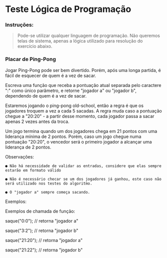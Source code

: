 # Teste Lógica de Programação

### Instruções:

> Pode-se utilizar qualquer linguagem de programação.
> Não queremos telas de sistema, apenas a lógica utilizado para resolução do exercício abaixo.

### Placar de Ping-Pong

Jogar Ping-Pong pode ser bem divertido. Porém, após uma longa partida, é fácil de esquecer de quem é a vez de sacar.

Escreva uma função que receba a pontuação atual separada pelo caractere ":" como único
parâmetro, e retorne "jogador a" ou "jogador b", dependendo de quem é a vez de sacar.

Estaremos jogando o ping-pong old-school, então a regra é que os jogadores troquem a vez a
cada 5 sacadas. A regra muda caso a pontuação chegue a "20:20" - a partir desse momento,
cada jogador passa a sacar apenas 2 vezes antes da troca.

Um jogo termina quando um dos jogadores chega em 21 pontos com uma liderança mínima de
2 pontos. Porém, caso um jogo chegue numa pontuação "20:20", o vencedor será o primeiro
jogador a alcançar uma liderança de 2 pontos.

Observações:

    ● Não há necessidade de validar as entradas, considere que elas sempre estarão em formato válido
    
    ● Não é necessário checar se um dos jogadores já ganhou, este caso não será utilizado nos testes do algoritmo.
    
    ● O "jogador a" sempre começa sacando.

Exemplos:

Exemplos de chamada de função:

saque("0:0"); // retorna "jogador a"

saque("3:2"); // retorna "jogador b"

saque("21:20"); // retorna "jogador a"

saque("21:22"); // retorna "jogador b"
